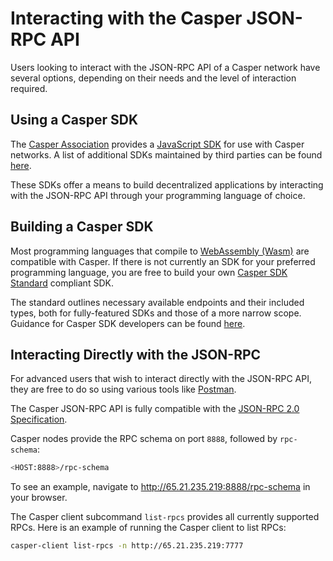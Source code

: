 # Interacting with the Casper JSON-RPC API

Users looking to interact with the JSON-RPC API of a Casper network have several options, depending on their needs and the level of interaction required.

## Using a Casper SDK

The [Casper Association](https://casper.network/en-us/) provides a [JavaScript SDK](../developers/dapps/sdk/script-sdk.md) for use with Casper networks. A list of additional SDKs maintained by third parties can be found [here](/sdk/).

These SDKs offer a means to build decentralized applications by interacting with the JSON-RPC API through your programming language of choice.

## Building a Casper SDK

Most programming languages that compile to [WebAssembly (Wasm)](../concepts/glossary/W.md#webassembly) are compatible with Casper. If there is not currently an SDK for your preferred programming language, you are free to build your own [Casper SDK Standard](../developers/json-rpc/index.md) compliant SDK.

The standard outlines necessary available endpoints and their included types, both for fully-featured SDKs and those of a more narrow scope. Guidance for Casper SDK developers can be found [here](../developers/json-rpc/guidance.md).

## Interacting Directly with the JSON-RPC

For advanced users that wish to interact directly with the JSON-RPC API, they are free to do so using various tools like [Postman](https://www.postman.com/).

The Casper JSON-RPC API is fully compatible with the [JSON-RPC 2.0 Specification](https://www.jsonrpc.org/specification).

Casper nodes provide the RPC schema on port `8888`, followed by `rpc-schema`:  

```sh
<HOST:8888>/rpc-schema 
```

To see an example, navigate to http://65.21.235.219:8888/rpc-schema in your browser.

The Casper client subcommand `list-rpcs` provides all currently supported RPCs. Here is an example of running the Casper client to list RPCs:

```sh
casper-client list-rpcs -n http://65.21.235.219:7777
```
